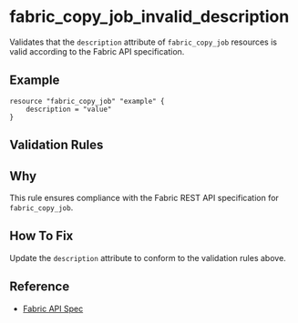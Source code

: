 # fabric_copy_job_invalid_description

Validates that the `description` attribute of `fabric_copy_job` resources is valid according to the Fabric API specification.

## Example

```hcl
resource "fabric_copy_job" "example" {
    description = "value"
}
```

## Validation Rules



## Why

This rule ensures compliance with the Fabric REST API specification for `fabric_copy_job`.

## How To Fix

Update the `description` attribute to conform to the validation rules above.

## Reference

- [Fabric API Spec](https://github.com/microsoft/fabric-rest-api-specs/tree/main/copyJob/definitions.json)
